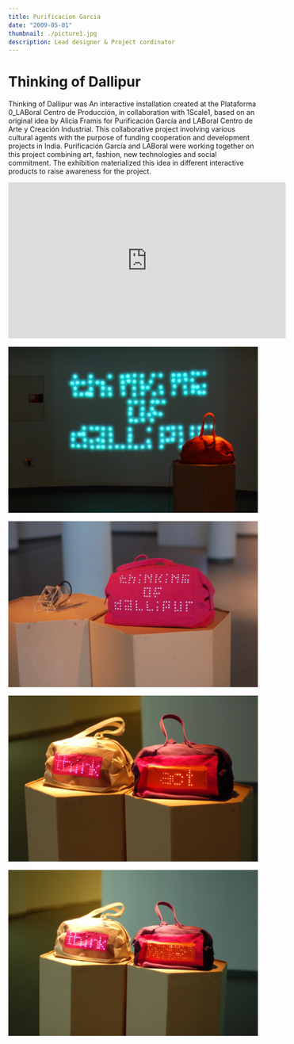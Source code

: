 ```yaml
---
title: Purificacion Garcia
date: "2009-05-01"
thumbnail: ./picture1.jpg
description: Lead designer & Project cordinator
---
```



# Thinking of Dallipur

Thinking of Dallipur was An interactive installation created at the Plataforma 0_LABoral Centro de Producción, in collaboration with 1Scale1, based on an original idea by Alicia Framis for Purificación García and LABoral Centro de Arte y Creación Industrial.
This collaborative project involving various cultural agents with the purpose of funding cooperation and development projects in India. Purificación García and LABoral were working together on this project combining art, fashion, new technologies and social commitment.
The exhibition materialized this idea in different interactive products to raise awareness for the project.

<iframe width="560" height="315" src="https://www.youtube.com/embed/Tzfo7mQc5iM" frameborder="0" allow="accelerometer; autoplay; clipboard-write; encrypted-media; gyroscope; picture-in-picture" allowfullscreen></iframe>

![Title](./picture2.jpg)

![Title](./picture3.jpg)

![Title](./picture4.jpg)

![Title](./picture5.jpg)





